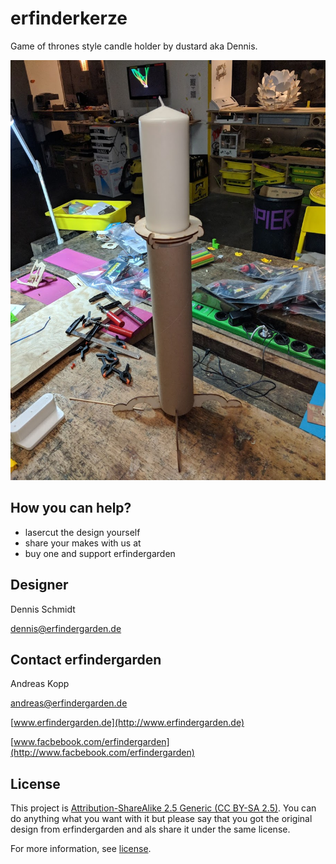 # erfinderkerze

Game of thrones style candle holder by dustard aka Dennis.  


![](erfinderkerze.jpg)


## How you can help?

* lasercut the design yourself
* share your makes with us at 
* buy one and support erfindergarden

## Designer

Dennis Schmidt

[dennis@erfindergarden.de](mailto:dennis@erfindergarden.de)

## Contact erfindergarden

Andreas Kopp

[andreas@erfindergarden.de](mailto:andreas@erfindergarden.de)

[www.erfindergarden.de](http://www.erfindergarden.de)

[www.facbebook.com/erfindergarden](http://www.facbebook.com/erfindergarden)

 
## License

This project is [Attribution-ShareAlike 2.5 Generic (CC BY-SA 2.5)](https://creativecommons.org/licenses/by-sa/2.5/). You can do anything what you want with it but please say that you got the original design from erfindergarden and als share it under the same license. 

For more information, see [license](license.md). 